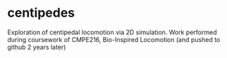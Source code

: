 # centipedes
Exploration of centipedal locomotion via 2D simulation. Work performed during coursework of CMPE216, Bio-Inspired Locomotion (and pushed to github 2 years later)
